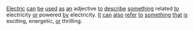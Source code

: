 [Electric](./electric.md) [can](./can.md) [be](./be.md) [used](./used.md) [as](./as.md) [an](./an.md) adjective [to](./to.md) [describe](./describe.md) [something](./something.md) related [to](./to.md) electricity [or](./or.md) powered [by](./by.md) electricity. [It](./it.md) [can](./can.md) [also](./also.md) [refer](./refer.md) [to](./to.md) [something](./something.md) [that](./that.md) [is](./is.md) exciting, energetic, [or](./or.md) thrilling.